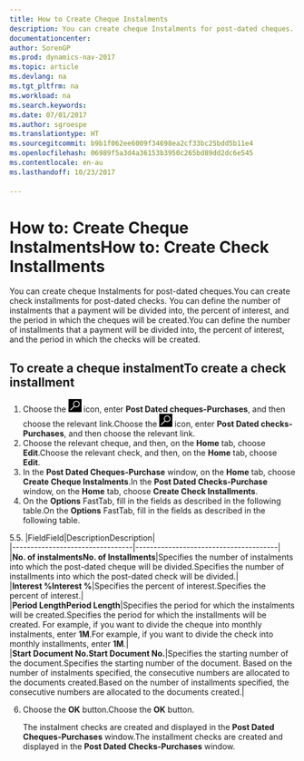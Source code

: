 ```yaml
---
title: How to Create Cheque Instalments
description: You can create cheque Instalments for post-dated cheques. You can define the number of instalments that a payment will be divided into, the percent of interest, and the period in which the cheques will be created.
documentationcenter: 
author: SorenGP
ms.prod: dynamics-nav-2017
ms.topic: article
ms.devlang: na
ms.tgt_pltfrm: na
ms.workload: na
ms.search.keywords: 
ms.date: 07/01/2017
ms.author: sgroespe
ms.translationtype: HT
ms.sourcegitcommit: b9b1f062ee6009f34698ea2cf33bc25bdd5b11e4
ms.openlocfilehash: 06989f5a3d4a36153b3950c265bd89dd2dc6e545
ms.contentlocale: en-au
ms.lasthandoff: 10/23/2017

---
```

# <a name="how-to-create-check-installments"></a><span data-ttu-id="580b3-104">How to: Create Cheque Instalments</span><span class="sxs-lookup"><span data-stu-id="580b3-104">How to: Create Check Installments</span></span>
<span data-ttu-id="580b3-105">You can create cheque Instalments for post-dated cheques.</span><span class="sxs-lookup"><span data-stu-id="580b3-105">You can create check installments for post-dated checks.</span></span> <span data-ttu-id="580b3-106">You can define the number of instalments that a payment will be divided into, the percent of interest, and the period in which the cheques will be created.</span><span class="sxs-lookup"><span data-stu-id="580b3-106">You can define the number of installments that a payment will be divided into, the percent of interest, and the period in which the checks will be created.</span></span>  

## <a name="to-create-a-check-installment"></a><span data-ttu-id="580b3-107">To create a cheque instalment</span><span class="sxs-lookup"><span data-stu-id="580b3-107">To create a check installment</span></span>  

1.  <span data-ttu-id="580b3-108">Choose the ![Search for Page or Report](../../media/ui-search/search_small.png "Search for Page or Report icon") icon, enter **Post Dated cheques-Purchases**, and then choose the relevant link.</span><span class="sxs-lookup"><span data-stu-id="580b3-108">Choose the ![Search for Page or Report](../../media/ui-search/search_small.png "Search for Page or Report icon") icon, enter **Post Dated checks-Purchases**, and then choose the relevant link.</span></span>  
2.  <span data-ttu-id="580b3-109">Choose the relevant cheque, and then, on the **Home** tab, choose **Edit**.</span><span class="sxs-lookup"><span data-stu-id="580b3-109">Choose the relevant check, and then, on the **Home** tab, choose **Edit**.</span></span>  
3.  <span data-ttu-id="580b3-110">In the **Post Dated Cheques-Purchase** window, on the **Home** tab, choose **Create Cheque Instalments**.</span><span class="sxs-lookup"><span data-stu-id="580b3-110">In the **Post Dated Checks-Purchase** window, on the **Home** tab, choose **Create Check Installments**.</span></span>  
4.  <span data-ttu-id="580b3-111">On the **Options** FastTab, fill in the fields as described in the following table.</span><span class="sxs-lookup"><span data-stu-id="580b3-111">On the **Options** FastTab, fill in the fields as described in the following table.</span></span>  

<span data-ttu-id="580b3-112">5.</span><span class="sxs-lookup"><span data-stu-id="580b3-112">5.</span></span>  |<span data-ttu-id="580b3-113">Field</span><span class="sxs-lookup"><span data-stu-id="580b3-113">Field</span></span>|<span data-ttu-id="580b3-114">Description</span><span class="sxs-lookup"><span data-stu-id="580b3-114">Description</span></span>|  
    |---------------------------------|---------------------------------------|  
    |<span data-ttu-id="580b3-115">**No. of instalments**</span><span class="sxs-lookup"><span data-stu-id="580b3-115">**No. of Installments**</span></span>|<span data-ttu-id="580b3-116">Specifies the number of instalments into which the post-dated cheque will be divided.</span><span class="sxs-lookup"><span data-stu-id="580b3-116">Specifies the number of installments into which the post-dated check will be divided.</span></span>|  
    |<span data-ttu-id="580b3-117">**Interest %**</span><span class="sxs-lookup"><span data-stu-id="580b3-117">**Interest %**</span></span>|<span data-ttu-id="580b3-118">Specifies the percent of interest.</span><span class="sxs-lookup"><span data-stu-id="580b3-118">Specifies the percent of interest.</span></span>|  
    |<span data-ttu-id="580b3-119">**Period Length**</span><span class="sxs-lookup"><span data-stu-id="580b3-119">**Period Length**</span></span>|<span data-ttu-id="580b3-120">Specifies the period for which the instalments will be created.</span><span class="sxs-lookup"><span data-stu-id="580b3-120">Specifies the period for which the installments will be created.</span></span> <span data-ttu-id="580b3-121">For example, if you want to divide the cheque into monthly instalments, enter **1M**.</span><span class="sxs-lookup"><span data-stu-id="580b3-121">For example, if you want to divide the check into monthly installments, enter **1M**.</span></span>|  
    |<span data-ttu-id="580b3-122">**Start Document No.**</span><span class="sxs-lookup"><span data-stu-id="580b3-122">**Start Document No.**</span></span>|<span data-ttu-id="580b3-123">Specifies the starting number of the document.</span><span class="sxs-lookup"><span data-stu-id="580b3-123">Specifies the starting number of the document.</span></span> <span data-ttu-id="580b3-124">Based on the number of instalments specified, the consecutive numbers are allocated to the documents created.</span><span class="sxs-lookup"><span data-stu-id="580b3-124">Based on the number of installments specified, the consecutive numbers are allocated to the documents created.</span></span>|  

6.  <span data-ttu-id="580b3-125">Choose the **OK** button.</span><span class="sxs-lookup"><span data-stu-id="580b3-125">Choose the **OK** button.</span></span>  

     <span data-ttu-id="580b3-126">The instalment checks are created and displayed in the **Post Dated Cheques-Purchases** window.</span><span class="sxs-lookup"><span data-stu-id="580b3-126">The installment checks are created and displayed in the **Post Dated Checks-Purchases** window.</span></span>

